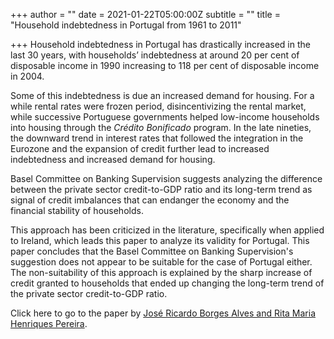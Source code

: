 +++
author = ""
date = 2021-01-22T05:00:00Z
subtitle = ""
title = "Household indebtedness in Portugal from 1961 to 2011"

+++
Household indebtedness in Portugal has drastically increased in the last 30 years, with households’ indebtedness at around 20 per cent of disposable income in 1990 increasing to 118 per cent of disposable income in 2004.

Some of this indebtedness is due an increased demand for housing. For a while rental rates were frozen period, disincentivizing the rental market, while successive Portuguese governments helped low-income households into housing through the _Crédito Bonificado_ program. In the late nineties, the downward trend in interest rates that followed the integration in the Eurozone and the expansion of credit further lead to increased indebtedness and increased demand for housing.

Basel Committee on Banking Supervision suggests analyzing the difference between the private sector credit-to-GDP ratio and its long-term trend as signal of credit imbalances that can endanger the economy and the financial stability of households.

This approach has been criticized in the literature, specifically when applied to Ireland, which leads this paper to analyze its validity for Portugal. This paper concludes that the Basel Committee on Banking Supervision's suggestion does not appear to be suitable for the case of Portugal either. The non-suitability of this approach is explained by the sharp increase of credit granted to households that ended up changing the long-term trend of the private sector credit-to-GDP ratio.

Click here to go to the paper by [José Ricardo Borges Alves and Rita Maria Henriques Pereira](http://www.pse-journal.hr/en/archive/the-indebtedness-of-households-up-until-the-economic-adjustment-programme-for-portugal-an-empirical-assessment_6530/).